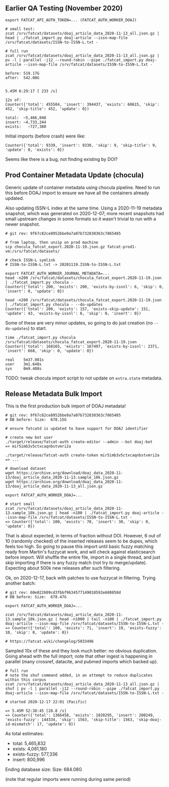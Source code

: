 
## Earlier QA Testing (November 2020)

    export FATCAT_API_AUTH_TOKEN=... (FATCAT_AUTH_WORKER_DOAJ)

    # small test:
    zcat /srv/fatcat/datasets/doaj_article_data_2020-11-13_all.json.gz | head | ./fatcat_import.py doaj-article --issn-map-file /srv/fatcat/datasets/ISSN-to-ISSN-L.txt -

    # full run
    zcat /srv/fatcat/datasets/doaj_article_data_2020-11-13_all.json.gz | pv -l | parallel -j12 --round-robin --pipe ./fatcat_import.py doaj-article --issn-map-file /srv/fatcat/datasets/ISSN-to-ISSN-L.txt -

    before: 519.17G
    after:  542.08G


    5.45M 6:29:17 [ 233 /s]

    12x of:
    Counter({'total': 455504, 'insert': 394437, 'exists': 60615, 'skip': 452, 'skip-title': 452, 'update': 0})

    total:  ~5,466,048
    insert: ~4,733,244 
    exists:   ~727,380

Initial imports (before crash) were like:

    Counter({'total': 9339, 'insert': 9330, 'skip': 9, 'skip-title': 9, 'update': 0, 'exists': 0})

Seems like there is a bug, not finding existing by DOI?

## Prod Container Metadata Update (chocula)

Generic update of container metadata using chocula pipeline. Need to run this
before DOAJ import to ensure we have all the containers already updated.

Also updating ISSN-L index at the same time. Using a 2020-11-19 metadata
snapshot, which was generated on 2020-12-07; more recent snapshots had small
upstream changes in some formats so it wasn't trivial to run with a newer
snapshot.

    # git rev: 9f67c82ce8952bbe9a7a07b732830363c7865485

    # from laptop, then unzip on prod machine
    scp chocula_fatcat_export.2020-11-19.json.gz fatcat-prod1-vm:/srv/fatcat/datasets/

    # check ISSN-L symlink
    # ISSN-to-ISSN-L.txt -> 20201119.ISSN-to-ISSN-L.txt

    export FATCAT_AUTH_WORKER_JOURNAL_METADATA=...
    head -n200 /srv/fatcat/datasets/chocula_fatcat_export.2020-11-19.json | ./fatcat_import.py chocula -
    Counter({'total': 200, 'exists': 200, 'exists-by-issnl': 6, 'skip': 0, 'insert': 0, 'update': 0})

    head -n200 /srv/fatcat/datasets/chocula_fatcat_export.2020-11-19.json | ./fatcat_import.py chocula - --do-updates
    Counter({'total': 200, 'exists': 157, 'exists-skip-update': 151, 'update': 43, 'exists-by-issnl': 6, 'skip': 0, 'insert': 0})

Some of these are very minor updates, so going to do just creation (no
`--do-updates`) to start.

    time ./fatcat_import.py chocula /srv/fatcat/datasets/chocula_fatcat_export.2020-11-19.json
    Counter({'total': 168165, 'exists': 167497, 'exists-by-issnl': 2371, 'insert': 668, 'skip': 0, 'update': 0})

    real    5m37.081s
    user    3m1.648s
    sys     0m9.488s

TODO: tweak chocula import script to not update on `extra.state` metadata.


## Release Metadata Bulk Import

This is the first production bulk import of DOAJ metadata!

    # git rev: 9f67c82ce8952bbe9a7a07b732830363c7865485
    # DB before: Size:  678.15G

    # ensure fatcatd is updated to have support for DOAJ identifier

    # create new bot user
    ./target/release/fatcat-auth create-editor --admin --bot doaj-bot
    => mir5imb3v5ctxcaqnbstvmri2a

    ./target/release/fatcat-auth create-token mir5imb3v5ctxcaqnbstvmri2a
    => ...

    # download dataset
    wget https://archive.org/download/doaj_data_2020-11-13/doaj_article_data_2020-11-13.sample_10k.json.gz
    wget https://archive.org/download/doaj_data_2020-11-13/doaj_article_data_2020-11-13_all.json.gz

    export FATCAT_AUTH_WORKER_DOAJ=...

    # start small
    zcat /srv/fatcat/datasets/doaj_article_data_2020-11-13.sample_10k.json.gz | head -n100 | ./fatcat_import.py doaj-article --issn-map-file /srv/fatcat/datasets/ISSN-to-ISSN-L.txt -
    => Counter({'total': 100, 'exists': 70, 'insert': 30, 'skip': 0, 'update': 0})

That is about expected, in terms of fraction without DOI. However, 6 out of 10
(randomly checked) of the inserted releases seem to be dupes, which feels too
high. So going to pause this import until basic fuzzy matching ready from
Martin's fuzzycat work, and will check against elasticsearch before import.
Will shuffle the entire file, import in a single thread, and just skip
importing if there is any fuzzy match (not try to merge/update). Expecting
about 500k new releases after such filtering.

Ok, on 2020-12-17, back with patches to use fuzzycat in filtering. Trying
another batch:

    # git rev: 60e022609cd3fbbf9634577149018592e680858d
    # DB before: Size:  678.47G

    export FATCAT_AUTH_WORKER_DOAJ=...

    zcat /srv/fatcat/datasets/doaj_article_data_2020-11-13.sample_10k.json.gz | head -n1000 | tail -n100 | ./fatcat_import.py doaj-article --issn-map-file /srv/fatcat/datasets/ISSN-to-ISSN-L.txt -
    => Counter({'total': 100, 'exists': 71, 'insert': 19, 'exists-fuzzy': 10, 'skip': 0, 'update': 0})

    # https://fatcat.wiki/changelog/5033496

Sampled 10x of these and they look much better: no obvious duplication. Going
ahead with the full import; note that other ingest is happening in parallel
(many crossref, datacite, and pubmed imports which backed up).

    # full run
    # note the shuf command added, in an attempt to reduce duplicates within this corpus
    zcat /srv/fatcat/datasets/doaj_article_data_2020-11-13_all.json.gz | shuf | pv -l | parallel -j12 --round-robin --pipe ./fatcat_import.py doaj-article --issn-map-file /srv/fatcat/datasets/ISSN-to-ISSN-L.txt -

    # started 2020-12-17 22:01 (Pacific)

    => 5.45M 52:38:45 [28.8 /s]
    => Counter({'total': 1366458, 'exists': 1020295, 'insert': 200249, 'exists-fuzzy': 144334, 'skip': 1563, 'skip-title': 1563, 'skip-doaj-id-mismatch': 17, 'update': 0})

As total estimates:

- total: 5,465,832
- exists: 4,081,180
- exists-fuzzy: 577,336
- insert: 800,996

Ending database size: Size:  684.08G

(note that regular imports were running during same period)

